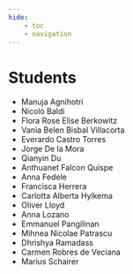 ```yaml
---
hide:
    - toc
    - navigation
---
```


# Students

- Manuja Agnihotri
- Nicolò Baldi
- Flora Rose Elise Berkowitz
- Vania Belen Bisbal Villacorta
- Everardo Castro Torres
- Jorge De la Mora
- Qianyin Du
- Anthuanet Falcon Quispe
- Anna Fedele
- Francisca Herrera
- Carlotta Alberta Hylkema
- Oliver Lloyd
- Anna Lozano
- Emmanuel Pangilinan
- Mihnea Nicolae Patrascu
- Dhrishya Ramadass
- Carmen Robres de Veciana
- Marius Schairer
